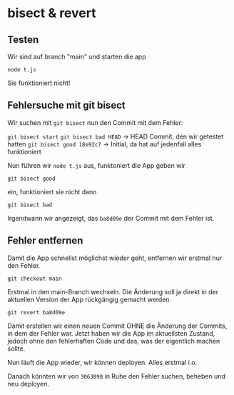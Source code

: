 # bisect & revert

## Testen
Wir sind auf branch "main" und starten die app

`node t.js`

Sie funktioniert nicht!

## Fehlersuche mit git bisect

Wir suchen mit `git bisect` nun den Commit mit dem Fehler:

`git bisect start`
`git bisect bad HEAD`  -> HEAD Commit, den wir getestet hatten
`git bisect good 18e92c7` -> Initial, da hat auf jedenfall alles funktioniert

Nun führen wir `node t.js` aus, funktoniert die App geben wir

`git bisect good`

ein, funktioniert sie nicht dann

`git bisect bad`

Irgendwann wir angezeigt, das `ba8d09e` der Commit mit dem Fehler ist.

## Fehler entfernen

Damit die App schnellst möglichst wieder geht, entfernen wir erstmal nur den Fehler.

`git checkout main`

Erstmal in den main-Branch wechseln. Die Änderung soll ja direkt in der aktuellen Version der App rückgängig gemacht werden.

`git revert ba8d09e`

Damit erstellen wir einen neuen Commit OHNE die Änderung der Commits, in dem der Fehler war.
Jetzt haben wir die App im aktuellsten Zustand, jedoch ohne den fehlerhaften Code und das, was der eigentlich machen sollte.

Nun läuft die App wieder, wir können deployen. Alles erstmal i.o.

Danach könnten wir von `3063898` in Ruhe den Fehler suchen, beheben und neu deployen.

